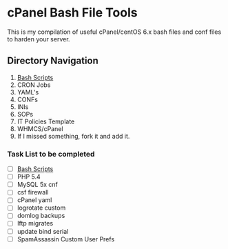 cPanel Bash File Tools
======================

This is my compilation of useful cPanel/centOS 6.x bash files and conf files to harden your server.

## Directory Navigation
1. [Bash Scripts](https://github.com/InetBIZonline/SysAdmin-Recipes/tree/develop/bash "Bash Scripts")
2. CRON Jobs
3. YAML's
4. CONFs
5. INIs
6. SOPs
7. IT Policies Template
8. WHMCS/cPanel
9. If I missed something, fork it and add it.


### Task List to be completed
- [ ] [Bash Scripts](bash)
- [ ] PHP 5.4
- [ ] MySQL 5x cnf
- [ ] csf firewall
- [ ] cPanel yaml
- [ ] logrotate custom
- [ ] domlog backups
- [ ] lftp migrates
- [ ] update bind serial
- [ ] SpamAssassin Custom User Prefs
